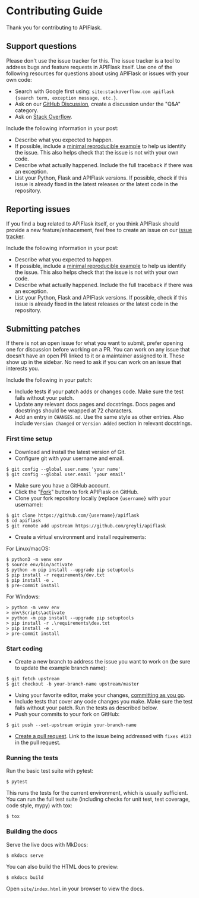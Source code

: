 # Contributing Guide

Thank you for contributing to APIFlask.


## Support questions

Please don't use the issue tracker for this. The issue tracker is a tool
to address bugs and feature requests in APIFlask itself. Use one of the
following resources for questions about using APIFlask or issues with your
own code:

- Search with Google first using: `site:stackoverflow.com apiflask {search term, exception message, etc.}`.
- Ask on our [GitHub Discussion][_gh_discuss], create a discussion under
the "Q&A" category.
- Ask on [Stack Overflow][_so].

Include the following information in your post:

- Describe what you expected to happen.
- If possible, include a [minimal reproducible example][_mcve] to help us 
identify the issue. This also helps check that the issue is not with
your own code.
- Describe what actually happened. Include the full traceback if there
was an exception.
- List your Python, Flask and APIFlask versions. If possible, check if this
issue is already fixed in the latest releases or the latest code in
the repository.

[_gh_discuss]: https://github.com/greyli/apiflask/discussions
[_so]: https://stackoverflow.com/questions/tagged/apiflask?tab=Frequent


## Reporting issues

If you find a bug related to APIFlask itself, or you think APIFlask
should provide a new feature/enhacement, feel free to create an
issue on our [issue tracker][_gh_issue].

Include the following information in your post:

- Describe what you expected to happen.
- If possible, include a [minimal reproducible example][_mcve] to help us 
identify the issue. This also helps check that the issue is not with
your own code.
- Describe what actually happened. Include the full traceback if there
was an exception.
- List your Python, Flask and APIFlask versions. If possible, check if this
issue is already fixed in the latest releases or the latest code in
the repository.

[_gh_issue]: https://github.com/greyli/apiflask/issues
[_mcve]: https://stackoverflow.com/help/minimal-reproducible-example


## Submitting patches

If there is not an open issue for what you want to submit, prefer
opening one for discussion before working on a PR. You can work on any
issue that doesn't have an open PR linked to it or a maintainer assigned
to it. These show up in the sidebar. No need to ask if you can work on
an issue that interests you.

Include the following in your patch:

- Include tests if your patch adds or changes code. Make sure the test
fails without your patch.
- Update any relevant docs pages and docstrings. Docs pages and
docstrings should be wrapped at 72 characters.
- Add an entry in `CHANGES.md`. Use the same style as other
entries. Also include `Version Changed` or `Version Added` section
in relevant docstrings.


### First time setup

- Download and install the latest version of Git.
- Configure git with your username and email.

```
$ git config --global user.name 'your name'
$ git config --global user.email 'your email'
```

- Make sure you have a GitHub account.
- Click the "[Fork][_fork]" button to fork APIFlask on GitHub.
- Clone your fork repository locally (replace `{username}` with your username):

```
$ git clone https://github.com/{username}/apiflask
$ cd apiflask
$ git remote add upstream https://github.com/greyli/apiflask
```

- Create a virtual environment and install requirements:

For Linux/macOS:

```
$ python3 -m venv env
$ source env/bin/activate
$ python -m pip install --upgrade pip setuptools
$ pip install -r requirements/dev.txt
$ pip install -e .
$ pre-commit install
```

For Windows:

```
> python -m venv env
> env\Scripts\activate
> python -m pip install --upgrade pip setuptools
> pip install -r .\requirements\dev.txt
> pip install -e .
> pre-commit install
```

[_fork]: https://github.com/greyli/apiflask/fork


### Start coding

- Create a new branch to address the issue you want to work on (be sure to
update the example branch name):

```
$ git fetch upstream
$ git checkout -b your-branch-name upstream/master
```

- Using your favorite editor, make your changes,
[committing as you go][_commit].
- Include tests that cover any code changes you make. Make sure the
test fails without your patch. Run the tests as described below.
- Push your commits to your fork on GitHub:

```
$ git push --set-upstream origin your-branch-name
```

- [Create a pull request][_pr]. Link to the issue being addressed with `fixes #123` in the pull request.

[_commit]: https://dont-be-afraid-to-commit.readthedocs.io/en/latest/git/commandlinegit.html#commit-your-changes
[_pr]: https://docs.github.com/en/github/collaborating-with-issues-and-pull-requests/creating-a-pull-request


### Running the tests

Run the basic test suite with pytest:

```
$ pytest
```

This runs the tests for the current environment, which is usually
sufficient. You can run the full test suite (including checks for unit test,
test coverage, code style, mypy) with tox:

```
$ tox
```


### Building the docs

Serve the live docs with MkDocs:

```
$ mkdocs serve
```

You can also build the HTML docs to preview:

```
$ mkdocs build
```

Open ``site/index.html`` in your browser to view the docs.
